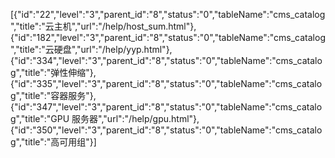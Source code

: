 [{"id":"22","level":"3","parent_id":"8","status":"0","tableName":"cms_catalog","title":"云主机","url":"/help/host_sum.html"},{"id":"182","level":"3","parent_id":"8","status":"0","tableName":"cms_catalog","title":"云硬盘","url":"/help/yyp.html"},{"id":"334","level":"3","parent_id":"8","status":"0","tableName":"cms_catalog","title":"弹性伸缩"},{"id":"335","level":"3","parent_id":"8","status":"0","tableName":"cms_catalog","title":"容器服务"},{"id":"347","level":"3","parent_id":"8","status":"0","tableName":"cms_catalog","title":"GPU 服务器","url":"/help/gpu.html"},{"id":"350","level":"3","parent_id":"8","status":"0","tableName":"cms_catalog","title":"高可用组"}]